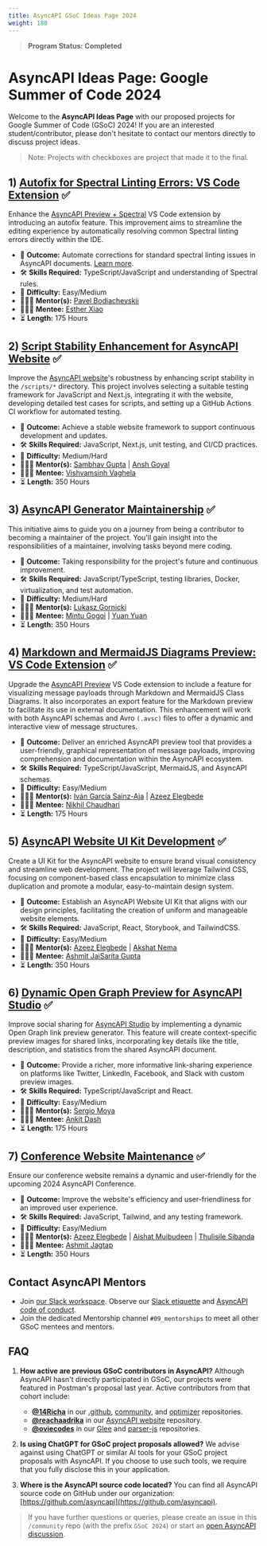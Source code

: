 ```yaml
---
title: AsyncAPI GSoC Ideas Page 2024
weight: 180
---
```


> **Program Status: Completed**

# AsyncAPI Ideas Page: Google Summer of Code 2024

Welcome to the **AsyncAPI Ideas Page** with our proposed projects for Google Summer of Code (GSoC) 2024! If you are an interested student/contributor, please don't hesitate to contact our mentors directly to discuss project ideas.

> Note: Projects with checkboxes are project that made it to the final. 

## 1) [Autofix for Spectral Linting Errors: VS Code Extension](https://github.com/asyncapi/vs-asyncapi-preview/issues/160) ✅
Enhance the [AsyncAPI Preview + Spectral](https://github.com/asyncapi/vs-asyncapi-preview) VS Code extension by introducing an autofix feature. This improvement aims to streamline the editing experience by automatically resolving common Spectral linting errors directly within the IDE.

- 🎯 **Outcome:** Automate corrections for standard spectral linting issues in AsyncAPI documents. [Learn more](https://docs.stoplight.io/docs/spectral/1e63ffd0220f3-async-api-rules).
- 🛠️ **Skills Required:** TypeScript/JavaScript and understanding of Spectral rules.
- 🧩 **Difficulty:** Easy/Medium
- 👩🏿‍🏫 **Mentor(s):** [Pavel Bodiachevskii](https://github.com/Pakisan)
- 👩🏿‍🏫 **Mentee:** [Esther Xiao](https://github.com/FelicixAwe)
- ⏳ **Length:** 175 Hours

## 2) [Script Stability Enhancement for AsyncAPI Website](https://github.com/asyncapi/website/issues/2626) ✅
Improve the [AsyncAPI website](https://github.com/asyncapi/website)'s robustness by enhancing script stability in the `/scripts/*` directory. This project involves selecting a suitable testing framework for JavaScript and Next.js, integrating it with the website, developing detailed test cases for scripts, and setting up a GitHub Actions CI workflow for automated testing.

- 🎯 **Outcome:** Achieve a stable website framework to support continuous development and updates.
- 🛠️ **Skills Required:** JavaScript, Next.js, unit testing, and CI/CD practices.
- 🧩 **Difficulty:** Medium/Hard
- 👩🏿‍🏫 **Mentor(s):** [Sambhav Gupta](https://github.com/sambhavgupta0705) | [Ansh Goyal](https://github.com/anshgoyalevil)
- 👩🏿‍🏫 **Mentee:** [Vishvamsinh Vaghela](https://github.com/vishvamsinh28)
- ⏳ **Length:** 350 Hours

## 3) [AsyncAPI Generator Maintainership](https://github.com/asyncapi/generator/issues/1145) ✅
This initiative aims to guide you on a journey from being a contributor to becoming a maintainer of the project. You'll gain insight into the responsibilities of a maintainer, involving tasks beyond mere coding.

- 🎯 **Outcome:** Taking responsibility for the project's future and continuous improvement.
- 🛠️ **Skills Required:** JavaScript/TypeScript, testing libraries, Docker, virtualization, and test automation.
- 🧩 **Difficulty:** Medium/Hard
- 👩🏿‍🏫 **Mentor(s):** [Lukasz Gornicki](https://github.com/derberg)
- 👩🏿‍🏫 **Mentee:** [Mintu Gogoi](https://github.com/Gmin2) | [Yuan Yuan](https://github.com/lmgyuan)
- ⏳ **Length:** 350 Hours

## 4) [Markdown and MermaidJS Diagrams Preview: VS Code Extension](https://github.com/asyncapi/vs-asyncapi-preview/issues/161) ✅
Upgrade the [AsyncAPI Preview](https://github.com/asyncapi/vs-asyncapi-preview) VS Code extension to include a feature for visualizing message payloads through Markdown and MermaidJS Class Diagrams. It also incorporates an export feature for the Markdown preview to facilitate its use in external documentation. This enhancement will work with both AsyncAPI schemas and Avro `(.avsc)` files to offer a dynamic and interactive view of message structures. 

- 🎯 **Outcome:** Deliver an enriched AsyncAPI preview tool that provides a user-friendly, graphical representation of message payloads, improving comprehension and documentation within the AsyncAPI ecosystem.
- 🛠️ **Skills Required:** TypeScript/JavaScript, MermaidJS, and AsyncAPI schemas.
- 🧩 **Difficulty:** Easy/Medium
- 👩🏿‍🏫 **Mentor(s):** [Iván García Sainz-Aja](https://github.com/ivangsa) | [Azeez Elegbede](https://github.com/acethecreator)
- 👩🏿‍🏫 **Mentee:** [Nikhil Chaudhari](https://github.com/nikhil-3112)
- ⏳ **Length:** 175 Hours

## 5) [AsyncAPI Website UI Kit Development](https://github.com/asyncapi-archived-repos/design-system/issues/4) ✅
Create a UI Kit for the AsyncAPI website to ensure brand visual consistency and streamline web development. The project will leverage Tailwind CSS, focusing on component-based class encapsulation to minimize class duplication and promote a modular, easy-to-maintain design system.

- 🎯 **Outcome:** Establish an AsyncAPI Website UI Kit that aligns with our design principles, facilitating the creation of uniform and manageable website elements.
- 🛠️ **Skills Required:** JavaScript, React, Storybook, and TailwindCSS.
- 🧩 **Difficulty:** Easy/Medium
- 👩🏿‍🏫 **Mentor(s):** [Azeez Elegbede](https://github.com/acethecreator) | [Akshat Nema](https://github.com/akshatnema)
- 👩🏿‍🏫 **Mentee:** [Ashmit JaiSarita Gupta](https://github.com/devilkiller-ag)
- ⏳ **Length:** 350 Hours

## 6) [Dynamic Open Graph Preview for AsyncAPI Studio](https://github.com/asyncapi/studio/issues/224) ✅
Improve social sharing for [AsyncAPI Studio](https://studio.asyncapi.com/) by implementing a dynamic Open Graph link preview generator. This feature will create context-specific preview images for shared links, incorporating key details like the title, description, and statistics from the shared AsyncAPI document.

- 🎯 **Outcome:** Provide a richer, more informative link-sharing experience on platforms like Twitter, LinkedIn, Facebook, and Slack with custom preview images.
- 🛠️ **Skills Required:** TypeScript/JavaScript and React.
- 🧩 **Difficulty:** Easy/Medium
- 👩🏿‍🏫 **Mentor(s):** [Sergio Moya](https://github.com/smoya)
- 👩🏿‍🏫 **Mentee:** [Ankit Dash](https://github.com/helios2003)
- ⏳ **Length:** 175 Hours

## 7) [Conference Website Maintenance](https://github.com/asyncapi/conference-website/issues/284) ✅
Ensure our conference website remains a dynamic and user-friendly for the upcoming 2024 AsyncAPI Conference.

- 🎯 **Outcome:** Improve the website's efficiency and user-friendliness for an improved user experience. 
- 🛠️ **Skills Required:** JavaScript, Tailwind, and any testing framework.
- 🧩 **Difficulty:** Easy/Medium
- 👩🏿‍🏫 **Mentor(s):** [Azeez Elegbede](https://github.com/acethecreator) | [Aishat Muibudeen](https://github.com/mayaleeeee) | [Thulisile Sibanda](https://github.com/thulieblack)
- 👩🏿‍🏫 **Mentee:** [Ashmit Jagtap](https://github.com/ashmit-coder)
- ⏳ **Length:** 350 Hours

## Contact AsyncAPI Mentors
- Join [our Slack workspace](https://www.asyncapi.com/slack-invite).  Observe our [Slack etiquette](../060-meetings-and-communication/slack-etiquette) and [AsyncAPI code of conduct](https://github.com/asyncapi/.github/blob/master/CODE_OF_CONDUCT.md).
- Join the dedicated Mentorship channel `#09_mentorships` to meet all other GSoC mentees and mentors.

## FAQ

1. **How active are previous GSoC contributors in AsyncAPI?** Although AsyncAPI hasn't directly participated in GSoC, our projects were featured in Postman's proposal last year. Active contributors from that cohort include:
   - **[@14Richa](https://github.com/14Richa)** in our [.github](https://github.com/asyncapi/.github), [community](https://github.com/asyncapi/community), and [optimizer](https://github.com/asyncapi/optimizer) repositories.
   - **[@reachaadrika](https://github.com/reachaadrika)** in our [AsyncAPI website](https://github.com/asyncapi/website) repository.
   - **[@oviecodes](https://github.com/oviecodes)** in our [Glee](https://github.com/asyncapi/glee) and [parser-js](https://github.com/asyncapi/parser-js) repositories.

2. **Is using ChatGPT for GSoC project proposals allowed?**
   We advise against using ChatGPT or similar AI tools for your GSoC project proposals with AsyncAPI. If you choose to use such tools, we require that you fully disclose this in your application.

3. **Where is the AsyncAPI source code located?**
   You can find all AsyncAPI source code on GitHub under our organization: [https://github.com/asyncapi](https://github.com/asyncapi).

>If you have further questions or queries, please create an issue in this `/community` repo (with the prefix `GSoC 2024`) or start an [open AsyncAPI discussion](https://github.com/orgs/asyncapi/discussions).